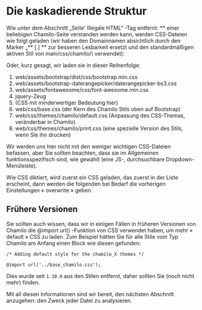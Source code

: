 # Die kaskadierende Struktur

Wie unter dem Abschnitt „Seite' Illegale HTML“ -Tag entfernt: ** einer beliebigen Chamilo-Seite verstanden werden kann, werden CSS-Dateien wie folgt geladen \(wir haben den Domainnamen absichtlich durch den Marker „** \[.\] ** zur besseren Lesbarkeit ersetzt und den standardmäßigen aktiven Stil von main/css/chamilo/\ verwendet):

Oder, kurz gesagt, wir laden sie in dieser Reihenfolge:

1. web/assets/bootstrap/dist/css/bootstrap.min.css
2. web/assets/bootstrap-daterangepicker/daterangepicker-bs3.css
3. web/assets/fontawesome/css/font-awesome.min.css
4. jquery-Zeug
5. \(CSS mit minderwertiger Bedeutung hier\)
6. web/css/base.css \(der Kern des Chamilo Stils oben auf Bootstrap\)
7. web/css/themes/chamilo/default.css \(Anpassung des CSS-Themas, veränderbar in Chamilo\)
8. web/css/themes/chamilo/print.css \(eine spezielle Version des Stils, wenn Sie ihn drucken\)

Wir werden uns hier nicht mit den weniger wichtigen CSS-Dateien befassen, aber Sie sollten beachten, dass sie im Allgemeinen funktionsspezifisch sind, wie gewählt \(eine JS-, durchsuchbare Dropdown-Menüleiste\).

Wie CSS diktiert, wird zuerst ein CSS geladen, das zuerst in der Liste erscheint, dann werden die folgenden bei Bedarf die vorherigen Einstellungen « overwrite » geben.

## Frühere Versionen

Sie sollten auch wissen, dass wir in einigen Fällen in früheren Versionen von Chamilo die @import url\(\) -Funktion von CSS verwendet haben, um mehr « default » CSS zu laden. Zum Beispiel hätten Sie für alle Stile vom Typ Chamilo am Anfang einen Block wie diesen gefunden:

```text
/* Adding default style for the chamilo_X themes */

@import url('../base_chamilo.css');
```

Dies wurde seit `1.10.0` aus den Stilen entfernt, daher sollten Sie \(noch nicht mehr\) finden.

Mit all diesen Informationen sind wir bereit, den nächsten Abschnitt anzugehen: den Zweck jeder Datei zu analysieren.